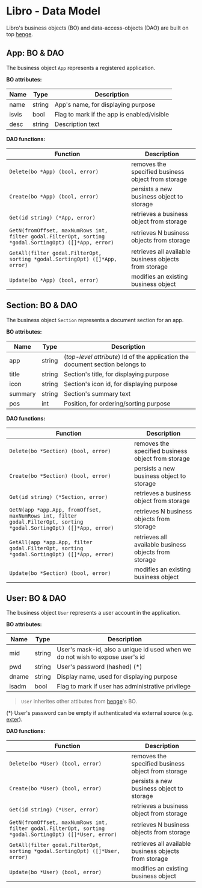 # Libro - Data Model

Libro's business objects (BO) and data-access-objects (DAO) are built on top [henge](https://github.com/btnguyen2k/henge).

## App: BO & DAO

The business object `App` represents a registered application.

**BO attributes:**

|Name   |Type  |Description|
|-------|------|-----------|
|name |string|App's name, for displaying purpose|
|isvis|bool  |Flag to mark if the app is enabled/visible|
|desc |string|Description text|

**DAO functions:**

|Function|Description|
|-------------------------------|-----------|
|`Delete(bo *App) (bool, error)`|removes the specified business object from storage|
|`Create(bo *App) (bool, error)`|persists a new business object to storage|
|`Get(id string) (*App, error)` |retrieves a business object from storage|
|`GetN(fromOffset, maxNumRows int, filter godal.FilterOpt, sorting *godal.SortingOpt) ([]*App, error)`|retrieves N business objects from storage|
|`GetAll(filter godal.FilterOpt, sorting *godal.SortingOpt) ([]*App, error)`|retrieves all available business objects from storage|
|`Update(bo *App) (bool, error)`|modifies an existing business object|

## Section: BO & DAO

The business object `Section` represents a document section for an app.

**BO attributes:**

|Name   |Type  |Description|
|-------|------|-----------|
|app    |string|(*top-level attribute*) Id of the application the document section belongs to|
|title  |string|Section's title, for displaying purpose|
|icon   |string|Section's icon id, for displaying purpose|
|summary|string|Section's summary text|
|pos    |int   |Position, for ordering/sorting purpose|

**DAO functions:**

|Function|Description|
|-------------------------------|-----------|
|`Delete(bo *Section) (bool, error)`|removes the specified business object from storage|
|`Create(bo *Section) (bool, error)`|persists a new business object to storage|
|`Get(id string) (*Section, error)` |retrieves a business object from storage|
|`GetN(app *app.App, fromOffset, maxNumRows int, filter godal.FilterOpt, sorting *godal.SortingOpt) ([]*App, error)`|retrieves N business objects from storage|
|`GetAll(app *app.App, filter godal.FilterOpt, sorting *godal.SortingOpt) ([]*App, error)`|retrieves all available business objects from storage|
|`Update(bo *Section) (bool, error)`|modifies an existing business object|

## User: BO & DAO

The business object `User` represents a user account in the application.

**BO attributes:**

|Name |Type  |Description|
|-----|------|-----------|
|mid  |string|User's mask-id, also a unique id used when we do not wish to expose user's id|
|pwd  |string|User's password (hashed) (*)|
|dname|string|Display name, used for displaying purpose|
|isadm|bool  |Flag to mark if user has administrative privilege|

> `User` inherites other attibutes from [henge](https://github.com/btnguyen2k/henge)'s BO.

(*) User's password can be empty if authenticated via external source (e.g. [exter](https://github.com/btnguyen2k/exter)).

**DAO functions:**

|Function|Description|
|--------------------------------|-----------|
|`Delete(bo *User) (bool, error)`|removes the specified business object from storage|
|`Create(bo *User) (bool, error)`|persists a new business object to storage|
|`Get(id string) (*User, error)` |retrieves a business object from storage|
|`GetN(fromOffset, maxNumRows int, filter godal.FilterOpt, sorting *godal.SortingOpt) ([]*User, error)`|retrieves N business objects from storage|
|`GetAll(filter godal.FilterOpt, sorting *godal.SortingOpt) ([]*User, error)`|retrieves all available business objects from storage|
|`Update(bo *User) (bool, error)`|modifies an existing business object|
